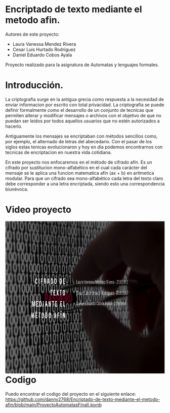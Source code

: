 # Encriptado de texto mediante el metodo afin.

Autores de este proyecto:
- Laura Vanessa Mendez Rivera
- Cesar Luis Hurtado Rodriguez
- Daniel Eduardo Cobos Ayala

Proyecto realizado para la asignatura de Automatas y lenguajes formales.

# Introducción.

La criptografía surge en la antigua grecia como respuesta a la necesidad de enviar informacion por escrito con total privacidad. La criptografia se puede definir formalmente como el desarrollo de un conjunto de tecnicas que permiten alterar y modificar mensajes o archivos con el objetivo de que no puedan ser leidos por todos aquellos usuarios que no estén autorizados a hacerlo. 

Antiguamente los mensajes se encriptaban con métodos sencillos como, por ejemplo, el alternado de letras del abecedario. Con el pasar de los siglos estas tenicas evolucionaron y hoy en dia podemos encontrarnos con tecnicas de encriptacion en nuestra vida cotidiana.

En este proyecto nos enfocaremos en el método de cifrado afín. Es un cifrado por sustitucion mono-alfabético en el cual cada carácter del mensaje se le aplica una funcion matematica afín (ax + b) en aritmetica modular. Para que un cifrado sea mono-alfabético cada letra del texto claro debe corresponder a una letra encriptada, siendo esto una correspondencia biunévoca.

# Video proyecto
<a style="float:right" href="https://www.youtube.com/watch?v=UWE6XRJ34ww" target="_blank">
  <img alt="Cifrado de texto" src="Cifrado de texto.png" width="800" height="480" />
</a>

# Codigo
Puedo encontrar el codigo del proyecto en el siguiente enlace: https://github.com/danny2768/Encriptado-de-texto-mediante-el-metodo-afin/blob/main/ProyectoAutomatasFinall.ipynb
